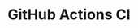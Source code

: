 # GitHub Actions CI









































































































































































































































































































































































































































































































































































































































































































































































































































































































































































































































































































































































































































































































































































































































































































































































































































































































































































































































































































































































































































































































































































































































































































































































































































































































































































































































































































































































































































































































































































































